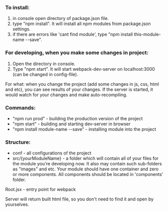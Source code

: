 ### To install: ###
1. in console open directory of package.json file.
2. type "npm install". It will install all npm modules from package.json settings.
3. if there are errors like 'cant find module', type "npm install this-module-name --save".

### For developing, when you make some changes in project: ###
1. Open the directory in console.
2. Type "npm start". It will start webpack-dev-server on localhost:3000 (can be changed in config-file). 

For what: when you change the project (add some changes in js, css, html and etc), you can see results of your changes. If the server is started, it would watch for your changes and make auto-recompiling.

### Commands: ###
* "npm run prod" - building the production version of the project
* "npm start" - building and starting dev-server in browser
* "npm install module-name --save" - installing module into the project

### Structure: ###
* conf - all configurations of the project
* src/{yourModuleName} - a folder which will contain all of your files for the module you're developing now. It also may contain such sub-folders as "images" and etc. Your module should have one container and zero or more components. All components should be located in 'components' folder.

Root.jsx - entry point for webpack

Server will return built html file, so you don't need to find it and open by yourselves.